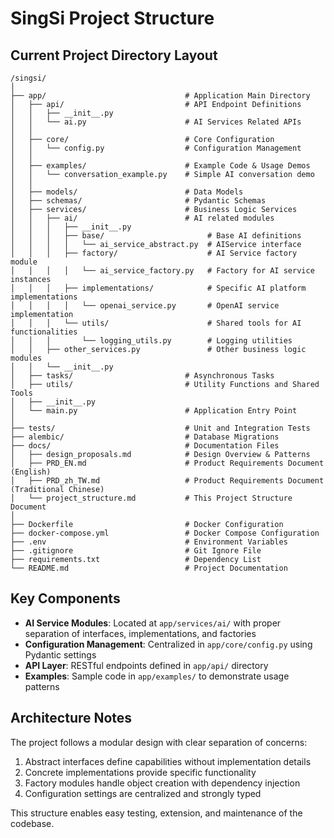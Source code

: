 # SingSi Project Structure

## Current Project Directory Layout

```
/singsi/
│
├── app/                               # Application Main Directory
│   ├── api/                           # API Endpoint Definitions
│   │   ├── __init__.py
│   │   └── ai.py                      # AI Services Related APIs
│   │
│   ├── core/                          # Core Configuration
│   │   └── config.py                  # Configuration Management
│   │
│   ├── examples/                      # Example Code & Usage Demos
│   │   └── conversation_example.py    # Simple AI conversation demo
│   │
│   ├── models/                        # Data Models
│   ├── schemas/                       # Pydantic Schemas
│   ├── services/                      # Business Logic Services
│   │   ├── ai/                        # AI related modules
│   │   │   ├── __init__.py
│   │   │   ├── base/                       # Base AI definitions
│   │   │   │   └── ai_service_abstract.py  # AIService interface
│   │   │   ├── factory/                    # AI Service factory module
│   │   │   │   └── ai_service_factory.py   # Factory for AI service instances
│   │   │   ├── implementations/            # Specific AI platform implementations
│   │   │   │   └── openai_service.py       # OpenAI service implementation
│   │   │   └── utils/                      # Shared tools for AI functionalities
│   │   │       └── logging_utils.py        # Logging utilities
│   │   ├── other_services.py               # Other business logic modules
│   │   └── __init__.py
│   ├── tasks/                         # Asynchronous Tasks
│   ├── utils/                         # Utility Functions and Shared Tools
│   ├── __init__.py
│   └── main.py                        # Application Entry Point
│
├── tests/                             # Unit and Integration Tests
├── alembic/                           # Database Migrations
├── docs/                              # Documentation Files
│   ├── design_proposals.md            # Design Overview & Patterns
│   ├── PRD_EN.md                      # Product Requirements Document (English)
│   ├── PRD_zh_TW.md                   # Product Requirements Document (Traditional Chinese)
│   └── project_structure.md           # This Project Structure Document
│
├── Dockerfile                         # Docker Configuration
├── docker-compose.yml                 # Docker Compose Configuration
├── .env                               # Environment Variables
├── .gitignore                         # Git Ignore File
├── requirements.txt                   # Dependency List
└── README.md                          # Project Documentation
```

## Key Components

- **AI Service Modules**: Located at `app/services/ai/` with proper separation of interfaces, implementations, and factories
- **Configuration Management**: Centralized in `app/core/config.py` using Pydantic settings
- **API Layer**: RESTful endpoints defined in `app/api/` directory
- **Examples**: Sample code in `app/examples/` to demonstrate usage patterns

## Architecture Notes

The project follows a modular design with clear separation of concerns:

1. Abstract interfaces define capabilities without implementation details
2. Concrete implementations provide specific functionality
3. Factory modules handle object creation with dependency injection
4. Configuration settings are centralized and strongly typed

This structure enables easy testing, extension, and maintenance of the codebase.
